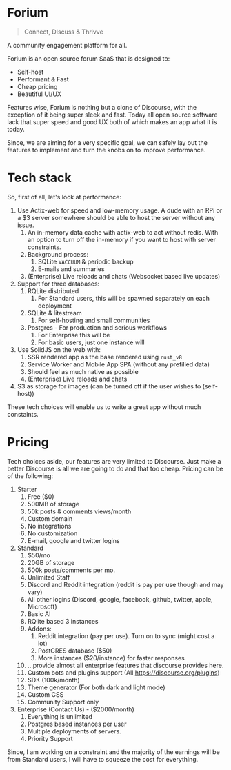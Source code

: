 # Forium
> Connect, DIscuss & Thrivve

A community engagement platform for all.

Forium is an open source forum SaaS that is designed to:
- Self-host
- Performant & Fast
- Cheap pricing
- Beautiful UI/UX

Features wise, Forium is nothing but a clone of Discourse, with the exception of it being super sleek and fast. Today all open source software lack that super speed and good UX both of which makes an app what it is today. 

Since, we are aiming for a very specific goal, we can safely lay out the features to implement and turn the knobs on to improve performance.

# Tech stack

So, first of all, let's look at performance:
1. Use Actix-web for speed and low-memory usage. A dude with an RPi or a $3 server somewhere should be able to host the server without any issue.
	1. An in-memory data cache with actix-web to act without redis. With an option to turn off the in-memory if you want to host with server constraints.
	2. Background process:
		1. SQLite `VACCUUM` & periodic backup
		2. E-mails and summaries
	3. (Enterprise) Live reloads and chats (Websocket based live updates)
2. Support for three databases:
	1. RQLite distributed
		1. For Standard users, this will be spawned separately on each deployment
	2. SQLite & litestream
		1. For self-hosting and small communities
	3. Postgres -  For production and serious workflows
		1. For Enterprise this will be 
		2. For basic users, just one instance will 
3. Use SolidJS on the web with:
	1. SSR rendered app as the base rendered using `rust_v8`
	2. Service Worker and Mobile App SPA (without any prefilled data)
	3. Should feel as much native as possible
	4. (Enterprise) Live reloads and chats
4. S3 as storage for images (can be turned off if the user wishes to (self-host))

These tech choices will enable us to write a great app without much constaints.

# Pricing

Tech choices aside, our features are very limited to Discourse. Just make a better Discourse is all we are going to do and that too cheap. Pricing can be of the following:
1. Starter
	1. Free ($0)
	2. 500MB of storage
	3. 50k posts & comments views/month
	4. Custom domain
	5. No integrations
	6. No customization
	7. E-mail, google and twitter logins
2. Standard
	1. $50/mo
	2. 20GB of storage
	3. 500k posts/comments per mo.
	4. Unlimited Staff
	5. Discord and Reddit integration (reddit is pay per use though and may vary)
	6. All other logins (Discord, google, facebook, github, twitter, apple, Microsoft)
	7. Basic AI
	8. RQlite based 3 instances
	9. Addons:
		1. Reddit integration (pay per use). Turn on to sync (might cost a lot)
		2. PostGRES database ($50)
		3. More instances ($20/instance) for faster responses
	10. ...provide almost all enterprise features that discourse provides here.
	11. Custom bots and plugins support (All https://discourse.org/plugins)
	12. SDK (100k/month)
	13. Theme generator (For both dark and light mode)
	14. Custom CSS
	15. Community Support only
3. Enterprise (Contact Us) - ($2000/month)
	1. Everything is unlimited
	2. Postgres based instances per user
	3. Multiple deployments of servers.
	4. Priority Support

Since, I am working on a constraint and the majority of the earnings will be from Standard users, I will have to squeeze the cost for everything.